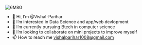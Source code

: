 ![6M8G](https://github.com/Vishal-Parihar/Codeforces-Solutions/assets/147621166/12a184eb-92d6-4787-9164-3ae284495399)















- 👋 Hi, I’m @Vishal-Parihar
- 👀 I’m interested in Data Science and app/web devlopment
- 🌱 I’m currently pursuing Btech in computer science
- 💞️ I’m looking to collaborate on mini projects to improve myself 
- 📫 How to reach me vishalparihar1008@gmail.com









<!---
Vishal-Parihar/Vishal-Parihar is a ✨ special ✨ repository because its `README.md` (this file) appears on your GitHub profile.
You can click the Preview link to take a look at your changes.
--->
